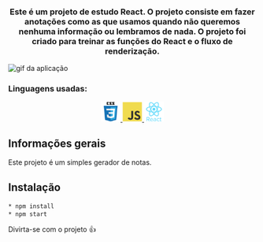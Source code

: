 ﻿<h3 align="center">Este é um projeto de estudo React. O projeto consiste em fazer anotações como as que usamos quando não queremos nenhuma informação ou lembramos de nada. O projeto foi criado para treinar as funções do React e o fluxo de renderização.</h3>

![gif da aplicação](https://github.com/Keven-RM/Readme-s/blob/main/gifs/notes.gif)

<h3 align="left">Linguagens usadas:</h3>
<p align="center"> <a href="https://www.w3schools.com/css/" target="_blank"> <img src="https://raw.githubusercontent.com/devicons/devicon/master/icons/css3/css3-original-wordmark.svg" alt="css3" width="40" height="40"/> </a> <a href="https://developer.mozilla.org/en-US/docs/Web/JavaScript" target="_blank"> <img src="https://raw.githubusercontent.com/devicons/devicon/master/icons/javascript/javascript-original.svg" alt="javascript" width="40" height="40"/> </a> <a href="https://reactjs.org/" target="_blank"> <img src="https://raw.githubusercontent.com/devicons/devicon/master/icons/react/react-original-wordmark.svg" alt="react" width="40" height="40"/> </a> </p>

## Informações gerais
Este projeto é um simples gerador de notas.

## Instalação
	* npm install
	* npm start


Divirta-se com o projeto 👍

